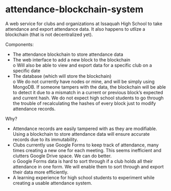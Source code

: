 # attendance-blockchain-system

A web service for clubs and organizations at Issaquah High School to take attendance and export attendance data. It also happens to utlize a blockchain (that is not decentralized yet). 

Components: 
-	The attendance blockchain to store attendance data
-	The web interface to add a new block to the blockchain <br />
    o	Will also be able to view and export data for a specific club on a specific date
-	The database (which will store the blockchain) <br />
    o	We do not currently have nodes or mine, and will be simply using MongoDB. If someone tampers with the data, the blockchain will be able to detect it due to a mismatch in a current or previous block’s expected and current hash. We do not expect high school students to go through the trouble of recalculating the hashes of every block just to modify attendance records. 

Why?
-	Attendance records are easily tampered with as they are modifiable. Using a blockchain to store attendance data will ensure accurate records due to its immutability.
-	Clubs currently use Google Forms to keep track of attendance, many times creating a new one for each meeting. This seems inefficient and clutters Google Drive space. We can do better. <br />
    o	Google Forms data is hard to sort through if a club holds all their attendance in one form. We will enable them to sort through and export their data more efficiently.
-	A learning experience for high school students to experiment while creating a usable attendance system. 
